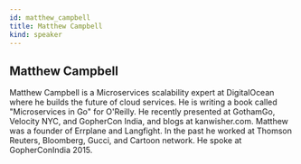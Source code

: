 ```yaml
---
id: matthew_campbell
title: Matthew Campbell
kind: speaker
---
```


## Matthew Campbell

Matthew Campbell is a Microservices scalability expert at DigitalOcean where he
builds the future of cloud services. He is writing a book called "Microservices
in Go" for O'Reilly. He recently presented at GothamGo, Velocity NYC, and
GopherCon India, and blogs at kanwisher.com. Matthew was a founder of Errplane
and Langfight. In the past he worked at Thomson Reuters, Bloomberg, Gucci, and
Cartoon network. He spoke at GopherConIndia 2015.
